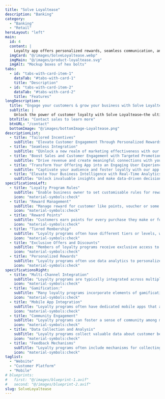 ```yaml
---
title: "Solve Loyaltease"
description: "Banking"
category: 
  - "Banking"
  - "Retail"
heroLayout: "left"
main:
  id: 4
  content: |
    Loyalty app offers personalized rewards, seamless communication, and insightful analytics to help businesses build lasting relationships with customers and maximize profits. With tailored incentives, seamless integration, targeted promotions, and real-time analytics.
  imgCard: "@/images/SolveLoyaltease.webp"
  imgMain: "@/images/product-loyaltease.svg"
  imgAlt: "Mockup boxes of hex bolts"
tabs:
  - id: "tabs-with-card-item-1"
    dataTab: "#tabs-with-card-1"
    title: "Description"
  - id: "tabs-with-card-item-2"
    dataTab: "#tabs-with-card-2"
    title: "Features"
longDescription:
  title: "Engage your customers & grow your business with Solve Loyaltease"
  subTitle: |
    Unlock the power of customer loyalty with Solve Loyaltease—the ultimate solution for businesses seeking to enhance customer engagement and drive repeat purchases. Our cutting-edge loyalty app solutions are tailored to meet the unique needs of your business, helping you build lasting relationships with your customers and maximize your bottom line.
  btnTitle: "Contact sales to learn more"
  btnURL: "/contact"
  bottomImage: "@/images/bottomImage-Loyaltease.png"
descriptionList:
  - title: "Tailored Incentives"
    subTitle: "Elevate Customer Engagement Through Personalized Rewards At Loyaltease, we understand that one size does not fit all when it comes to incentivizing customer loyalty. That's why we offer Tailored Incentives, a sophisticated approach to reward programs that allows you to craft personalized rewards uniquely suited to each individual customer. With Tailored Incentives, you have the power to analyze customer behavior, preferences, and purchase history to create rewards that resonate on a personal level. Whether it's a special discount on their favorite product, a freebie they've had their eye on, or an exclusive invitation to a VIP event, you can ensure that every reward feels meaningful and relevant to the recipient."
  - title: "Seamless Integration"
    subTitle: "EUnlock a new realm of marketing effectiveness with our revolutionary Seamless Integration Marketing approach. Seamlessly blending promotional messages and loyalty rewards within our innovative app interface, we redefine how businesses engage with their audiences. Our offering applications integrate seamlessly with your existing systems and workflows, ensuring a smooth transition and minimal disruption to your operations"
  - title: "Boost Sales and Customer Engagement with Targeted Promotions in Your Offering App"
    subTitle: "Drive revenue and create meaningful connections with your customers through our powerful Targeted Promotions feature. Our offering app empowers you to deliver personalized discounts, rewards, and incentives directly to your customers' fingertips, ensuring every interaction is tailored to their unique preferences and behaviors."
  - title: "Transform Your Offering App into an Engaging User Experience Hub!"
    subTitle: "Captivate your audience and foster loyalty with our app's immersive and intuitive user experience. From seamless navigation to interactive features, we've designed every aspect to delight your customers and keep them coming back for more."
  - title: "Elevate Your Business Intelligence with Real-Time Analytics"
    subTitle: "Unlock invaluable insights and make data-driven decisions with our app's powerful real-time analytics feature. From monitoring performance to understanding customer behavior, our advanced analytics tools provide you with the information you need to optimize your offerings and drive growth."
specificationsLeft:
  - title: "Loyalty Program Rules"
    subTitle: "Enable business owner to set customisable rules for reward with wide range parameters."
    icon: "material-symbols:check"
  - title: "Reward Management"
    subTitle: "Manage reward for customer like points, voucher or some products."
    icon: "material-symbols:check"
  - title: "Reward Points"
    subTitle: "Customers earn points for every purchase they make or for engaging with the brand in other ways, such as participating in surveys or referring friends."
    icon: "material-symbols:check"
  - title: "Tiered Membership"
    subTitle: "Loyalty programs often have different tiers or levels, with increasingly valuable rewards or benefits as customers move up through the tiers. This tiered structure provides an incentive for customers to spend more to reach higher levels."
    icon: "material-symbols:check"
  - title: "Exclusive Offers and Discounts"
    subTitle: "Members of loyalty programs receive exclusive access to special offers, discounts, or promotions not available to non-members. These perks can include birthday rewards, early access to sales, or members-only events."
    icon: "material-symbols:check"
  - title: "Personalized Rewards"
    subTitle: "Loyalty programs often use data analytics to personalize rewards based on individual customer preferences, purchase history, or demographics. Personalization enhances the customer experience and increases the relevance of rewards, making them more enticing."
    icon: "material-symbols:check"
specificationsRight:
  - title: "Multi-Channel Integration"
    subTitle: "Loyalty programs are typically integrated across multiple channels, including in-store, online and mobile platforms. This ensures a seamless experience for customers regardless of how they interact with the brand."
    icon: "material-symbols:check"
  - title: "Gamification:"
    subTitle: "Many loyalty programs incorporate elements of gamification to make the experience more engaging and fun for customers. This may include challenges, badges, or progress bars that encourage continued participation and spending."
    icon: "material-symbols:check"
  - title: "Mobile App Integration"
    subTitle: "Loyalty programs often have dedicated mobile apps that allow customers to track their rewards, access exclusive offers and make purchases conveniently from their smartphones. Mobile apps also enable push notifications and location-based offers to further engage customers."
    icon: "material-symbols:check"
  - title: "Community Engagement"
    subTitle: "Loyalty programs can foster a sense of community among members by providing forums, social media groups, or other platforms where customers can interact with each other and with the brand."
    icon: "material-symbols:check"
  - title: "Data Collection and Analysis"
    subTitle: "Loyalty programs collect valuable data about customer behavior and preferences, which businesses can analyze to gain insights into consumer trends, improve marketing strategies, and enhance the overall customer experience."
    icon: "material-symbols:check"
  - title: "Feedback Mechanisms"
    subTitle: "Loyalty programs often include mechanisms for collecting feedback from members, such as surveys or review requests. This feedback helps businesses understand customer satisfaction levels and identify areas for improvement."
    icon: "material-symbols:check"
taglist: 
  - "Website"
  - "Customer Platform"
  - "Mobile"
# blueprints:
#   first: "@/images/blueprint-1.avif"
#   second: "@/images/blueprint-2.avif"
slug: SolveLoyaltease    
---
```

